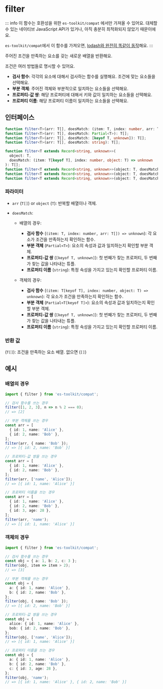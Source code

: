 # filter

::: info
이 함수는 호환성을 위한 `es-toolkit/compat` 에서만 가져올 수 있어요. 대체할 수 있는 네이티브 JavaScript API가 있거나, 아직 충분히 최적화되지 않았기 때문이에요.

`es-toolkit/compat`에서 이 함수를 가져오면, [lodash와 완전히 똑같이 동작](../../../compatibility.md)해요.
:::

주어진 조건을 만족하는 요소를 갖는 새로운 배열을 반환해요.

조건은 여러 방법들로 명시할 수 있어요.

- **검사 함수**: 각각의 요소에 대해서 검사하는 함수를 실행해요. 조건에 맞는 요소들을 선택해요.
- **부분 객체**: 주어진 객체와 부분적으로 일치하는 요소들을 선택해요.
- **프로퍼티-값 쌍**: 해당 프로퍼티에 대해서 키와 값이 일치하는 요소들을 선택해요.
- **프로퍼티 이름**: 해당 프로퍼티 이름이 일치하는 요소들을 선택해요.

## 인터페이스

```typescript
function filter<T>(arr: T[], doesMatch: (item: T, index: number, arr: T[]) => unknown): T[];
function filter<T>(arr: T[], doesMatch: Partial<T>): T[];
function filter<T>(arr: T[], doesMatch: [keyof T, unknown]): T[];
function filter<T>(arr: T[], doesMatch: string): T[];

function filter<T extends Record<string, unknown>>(
  object: T,
  doesMatch: (item: T[keyof T], index: number, object: T) => unknown
): T[];
function filter<T extends Record<string, unknown>>(object: T, doesMatch: Partial<T[keyof T]>): T[];
function filter<T extends Record<string, unknown>>(object: T, doesMatch: [keyof T, unknown]): T[];
function filter<T extends Record<string, unknown>>(object: T, doesMatch: string): T[];
```

### 파라미터

- `arr` (`T[]`) or `object` (`T`): 반복할 배열이나 객체.

- `doesMatch`:

  - 배열의 경우:

    - **검사 함수** (`(item: T, index: number, arr: T[]) => unknown`): 각 요소가 조건을 만족하는지 확인하는 함수.
    - **부분 객체** (`Partial<T>`): 요소의 속성과 값과 일치하는지 확인할 부분 객체.
    - **프로퍼티-값 쌍** (`[keyof T, unknown]`): 첫 번째가 찾는 프로퍼티, 두 번째가 찾는 값을 나타내는 튜플.
    - **프로퍼티 이름** (`string`): 특정 속성을 가지고 있는지 확인할 프로퍼티 이름.

  - 객체의 경우:

    - **검사 함수** (`(item: T[keyof T], index: number, object: T) => unknown`): 각 요소가 조건을 만족하는지 확인하는 함수.
    - **부분 객체** (`Partial<T[keyof T]>`): 요소의 속성과 값과 일치하는지 확인할 부분 객체.
    - **프로퍼티-값 쌍** (`[keyof T, unknown]`): 첫 번째가 찾는 프로퍼티, 두 번째가 찾는 값을 나타내는 튜플.
    - **프로퍼티 이름** (`string`): 특정 속성을 가지고 있는지 확인할 프로퍼티 이름.

### 반환 값

(`T[]`): 조건을 만족하는 요소 배열. 없으면 (`[]`)

## 예시

### 배열의 경우

```typescript
import { filter } from 'es-toolkit/compat';

// 검사 함수를 쓰는 경우
filter([1, 2, 3], n => n % 2 === 0);
// => [2]

// 부분 객체를 쓰는 경우
const arr = [
  { id: 1, name: 'Alice' },
  { id: 2, name: 'Bob' },
];
filter(arr, { name: 'Bob' });
// => [{ id: 2, name: 'Bob' }]

// 프로퍼티-값 쌍을 쓰는 경우
const arr = [
  { id: 1, name: 'Alice' },
  { id: 2, name: 'Bob' },
];
filter(arr, ['name', 'Alice']);
// => [{ id: 1, name: 'Alice' }]

// 프로퍼티 이름을 쓰는 경우
const arr = [
  { id: 1, name: 'Alice' },
  { id: 2, name: 'Bob' },
  { id: 3, age: 28 },
];
filter(arr, 'name');
// => [{ id: 1, name: 'Alice' }]
```

### 객체의 경우

```typescript
import { filter } from 'es-toolkit/compat';

// 검사 함수를 쓰는 경우
const obj = { a: 1, b: 2, c: 3 };
filter(obj, item => item > 2);
// => [3]

// 부분 객체를 쓰는 경우
const obj = {
  a: { id: 1, name: 'Alice' },
  b: { id: 2, name: 'Bob' },
};
filter(obj, { name: 'Bob' });
// => [{ id: 2, name: 'Bob' }]

// 프로퍼티-값 쌍을 쓰는 경우
const obj = {
  alice: { id: 1, name: 'Alice' },
  bob: { id: 2, name: 'Bob' },
};
filter(obj, ['name', 'Alice']);
// => [{ id: 1, name: 'Alice' }]

// 프로퍼티 이름을 쓰는 경우
const obj = {
  a: { id: 1, name: 'Alice' },
  b: { id: 2, name: 'Bob' },
  c: { id: 3, age: 28 },
};
filter(obj, 'name');
// => [{ id: 1, name: 'Alice' }, { id: 2, name: 'Bob' }]
```
